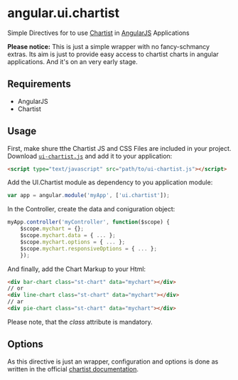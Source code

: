 # angular.ui.chartist

Simple Directives for to use [Chartist](https://gionkunz.github.io/chartist-js/index.html) in [AngularJS](https://angularjs.org) Applications

**Please notice:** This is just a simple wrapper with no fancy-schmancy extras. Its aim is just to provide easy access to chartist charts in angular applications. And it's on an very early stage.

## Requirements

* AngularJS
* Chartist

## Usage

First, make shure tthe Chartist JS and CSS Files are included in your project.
Download [`ui-chartist.js`](https://raw.githubusercontent.com/rotorstudio/angular-ui-chartist/master/src/ui-chartist.js) and add it to your application:

```html
<script type="text/javascript" src="path/to/ui-chartist.js"></script>
```

Add the UI.Chartist module as dependency to you application module:

```javascript
var app = angular.module('myApp', ['ui.chartist']);
```

In the Controller, create the data and coniguration object:

```javascript
myApp.controller('myController', function($scope) {
    $scope.mychart = {};
    $scope.mychart.data = { ... };
    $scope.mychart.options = { ... };
    $scope.mychart.responsiveOptions = { ... };
    });
```

And finally, add the Chart Markup to your Html:

```html
<div bar-chart class="st-chart" data="mychart"></div>
// or
<div line-chart class="st-chart" data="mychart"></div>
// ar
<div pie-chart class="st-chart" data="mychart"></div>
```

Please note, that the *class* attribute is mandatory.

## Options

As this directive is just an wrapper, configuration and options is done as written in the official [chartist documentation](https://gionkunz.github.io/chartist-js/api-documentation.html).
